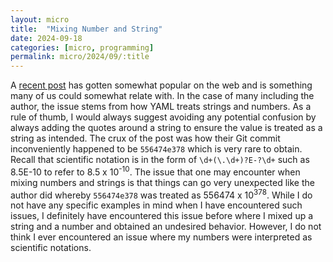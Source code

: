 ```yaml
---
layout: micro
title:  "Mixing Number and String"
date: 2024-09-18
categories: [micro, programming]
permalink: micro/2024/09/:title
---
```



A [recent post](https://tmendez.dev/posts/rng-git-hash-bug/) has gotten somewhat popular on the web and is something many of us could
somewhat relate with. In the case of many including the author, the issue stems from how YAML treats strings and numbers. As a rule of
thumb, I would always suggest avoiding any potential confusion by always adding the quotes around a string to ensure the value is treated
as a string as intended. The crux of the post was how their Git commit inconveniently happened to be `556474e378` which is very rare 
to obtain. Recall that scientific notation is in the form of `\d+(\.\d+)?E-?\d+` such as 8.5E-10 to refer to 8.5 x 10<sup>-10</sup>.
The issue that one may encounter when mixing numbers and strings is that things can go very unexpected like the author did whereby
`556474e378` was treated as 556474 x 10<sup>378</sup>. While I do not have any specific examples in mind when I have encountered such issues, 
I definitely have encountered this issue before where I mixed up a string and a number and obtained an undesired behavior. However, 
I do not think I ever encountered an issue where my numbers were interpreted as scientific notations.
